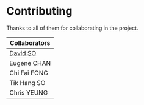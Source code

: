 # Contributing

Thanks to all of them for collaborating in the project.

| Collaborators |
| - |
| [David SO](https://github.com/davios715) |
| Eugene CHAN |
| Chi Fai FONG |
| Tik Hang SO |
| Chris YEUNG |
